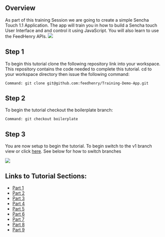## Overview

As part of this training Session we are going to create a simple Sencha Touch 1.1 Application. The app will train you in how to build a Sencha touch User Interface and and control it using JavaScript. You will also learn to use the FeedHenry APIs. 
![](https://github.com/feedhenry/Training-Demo-App/raw/v1/docs/HomeView.png)

## Step 1 

To begin this tutorial clone the following repository link into your workspace. This repository contains the code needed to complete this tutorial. cd to your workspace directory then issue the following command:

	Command: git clone git@github.com:feedhenry/Training-Demo-App.git

## Step 2 

To begin the tutorial checkout the boilerplate branch:

	Command: git checkout boilerplate

## Step 3

You are now setup to begin the tutorial. To begin switch to the v1 branch view or click <a href="https://github.com/feedhenry/Training-Demo-App/tree/v1">here</a>. See below for how to switch branches

![](https://github.com/feedhenry/Training-Demo-App/raw/master/docs/gitHub.png)


## Links to Tutorial Sections:


* <a href="https://github.com/feedhenry/Training-Demo-App/tree/v1">Part 1</a>
* <a href="https://github.com/feedhenry/Training-Demo-App/tree/v2">Part 2</a>
* <a href="https://github.com/feedhenry/Training-Demo-App/tree/v3">Part 3</a>
* <a href="https://github.com/feedhenry/Training-Demo-App/tree/v4">Part 4</a>
* <a href="https://github.com/feedhenry/Training-Demo-App/tree/v5">Part 5</a>
* <a href="https://github.com/feedhenry/Training-Demo-App/tree/v6">Part 6</a>
* <a href="https://github.com/feedhenry/Training-Demo-App/tree/v7">Part 7</a>
* <a href="https://github.com/feedhenry/Training-Demo-App/tree/v8">Part 8</a>
* <a href="https://github.com/feedhenry/Training-Demo-App/tree/v9">Part 9</a>
